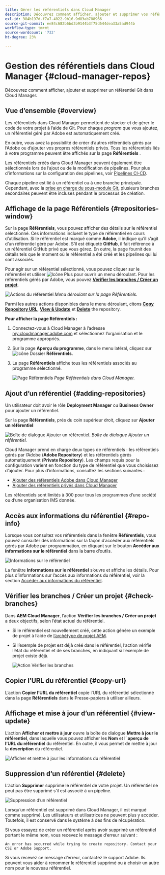 ```yaml
---
title: Gérer les référentiels dans Cloud Manager
description: Découvrez comment afficher, ajouter et supprimer vos référentiels Git dans Cloud Manager.
exl-id: 384b197d-f7a7-4022-9b16-9d83ab788966
source-git-commit: ee84c682b6bd2b9144b3f75d544dea33a5ad944b
workflow-type: tm+mt
source-wordcount: '732'
ht-degree: 23%

---
```



# Gestion des référentiels dans Cloud Manager {#cloud-manager-repos}

Découvrez comment afficher, ajouter et supprimer un référentiel Git dans Cloud Manager.

## Vue d’ensemble {#overview}

Les référentiels dans Cloud Manager permettent de stocker et de gérer le code de votre projet à l’aide de Git. Pour chaque *program* que vous ajoutez, un référentiel géré par Adobe est automatiquement créé.

En outre, vous avez la possibilité de créer d’autres référentiels gérés par l’Adobe ou d’ajouter vos propres référentiels privés. Tous les référentiels liés à votre programme peuvent être affichés sur la page **Référentiels** .

Les référentiels créés dans Cloud Manager peuvent également être sélectionnés lors de l’ajout ou de la modification de pipelines. Pour plus d’informations sur la configuration des pipelines, voir [Pipelines CI-CD](/help/overview/ci-cd-pipelines.md).

Chaque pipeline est lié à un référentiel ou à une branche principale. Cependant, avec la [prise en charge du sous-module Git](/help/managing-code/git-submodules.md), plusieurs branches secondaires peuvent être incluses pendant le processus de création.

## Affichage de la page Référentiels {#repositories-window}

Sur la page **Référentiels**, vous pouvez afficher des détails sur le référentiel sélectionné. Ces informations incluent le type de référentiel en cours d’utilisation. Si le référentiel est marqué comme **Adobe**, il indique qu’il s’agit d’un référentiel géré par Adobe. S’il est étiqueté **GitHub**, il fait référence à un référentiel GitHub privé que vous gérez. En outre, la page fournit des détails tels que le moment où le référentiel a été créé et les pipelines qui lui sont associés.

Pour agir sur un référentiel sélectionné, vous pouvez cliquer sur le référentiel et utiliser ![Icône Plus](https://spectrum.adobe.com/static/icons/workflow_18/Smock_More_18_N.svg) pour ouvrir un menu déroulant. Pour les référentiels gérés par Adobe, vous pouvez **[Vérifier les branches / Créer un projet](#check-branches)**.

![Actions du référentiel](assets/repository-actions.png)
*Menu déroulant sur la page Référentiels.*

Parmi les autres actions disponibles dans le menu déroulant, citons **[Copy Repository URL](#copy-url)**, **[View &amp; Update](#view-update)** et **[Delete](#delete)** the repository.

**Pour afficher la page Référentiels :**

1. Connectez-vous à Cloud Manager à l’adresse [my.cloudmanager.adobe.com](https://my.cloudmanager.adobe.com/) et sélectionnez l’organisation et le programme appropriés.

1. Sur la page **Aperçu du programme**, dans le menu latéral, cliquez sur ![Icône Dossier](https://spectrum.adobe.com/static/icons/workflow_18/Smock_Folder_18_N.svg) **Référentiels**.

1. La page **Référentiels** affiche tous les référentiels associés au programme sélectionné.

   ![Page Référentiels](assets/repositories.png)
   *Page Référentiels dans Cloud Manager.*


## Ajout d’un référentiel {#adding-repositories}

Un utilisateur doit avoir le rôle **Deployment Manager** ou **Business Owner** pour ajouter un référentiel.

Sur la page **Référentiels**, près du coin supérieur droit, cliquez sur **Ajouter un référentiel**

![Boîte de dialogue Ajouter un référentiel.](assets/repository-add.png)
*Boîte de dialogue Ajouter un référentiel.*

Cloud Manager prend en charge deux types de référentiels : les référentiels gérés par l’Adobe (**Adobe Repository**) et les référentiels gérés automatiquement (**Private Repository**). Les champs requis pour la configuration varient en fonction du type de référentiel que vous choisissez d’ajouter. Pour plus d’informations, consultez les sections suivantes :

* [Ajouter des référentiels Adobe dans Cloud Manager](/help/managing-code/adobe-repositories.md)
* [Ajouter des référentiels privés dans Cloud Manager](/help/managing-code/private-repositories.md)

Les référentiels sont limités à 300 pour tous les programmes d’une société ou d’une organisation IMS donnée.

## Accès aux informations du référentiel {#repo-info}

Lorsque vous consultez vos référentiels dans la fenêtre **Référentiels**, vous pouvez consulter des informations sur la façon d’accéder aux référentiels gérés par Adobe par programmation, en cliquant sur le bouton **Accéder aux informations sur le référentiel** dans la barre d’outils.

![Informations sur le référentiel](assets/repository-access-repo-info2.png)

La fenêtre **Informations sur le référentiel** s’ouvre et affiche les détails. Pour plus d’informations sur l’accès aux informations du référentiel, voir la section [Accéder aux informations du référentiel](/help/managing-code/accessing-repositories.md).

## Vérifier les branches / Créer un projet {#check-branches}

Dans **AEM Cloud Manager**, l’action **Vérifier les branches / Créer un projet** a deux objectifs, selon l’état actuel du référentiel.

* Si le référentiel est nouvellement créé, cette action génère un exemple de projet à l’aide de [l’archétype de projet AEM](https://experienceleague.adobe.com/fr/docs/experience-manager-core-components/using/developing/archetype/overview).
* Si l’exemple de projet est déjà créé dans le référentiel, l’action vérifie l’état du référentiel et de ses branches, en indiquant si l’exemple de projet existe déjà.

  ![Action Vérifier les branches](assets/check-branches.png)

## Copier l’URL du référentiel {#copy-url}

L’action **Copier l’URL du référentiel** copie l’URL du référentiel sélectionné dans la page **Référentiels** dans le Presse-papiers à utiliser ailleurs.

## Affichage et mise à jour d’un référentiel {#view-update}

L’action **Afficher et mettre à jour** ouvre la boîte de dialogue **Mettre à jour le référentiel**, dans laquelle vous pouvez afficher les **Nom** et l’ **aperçu de l’URL du référentiel** du référentiel. En outre, il vous permet de mettre à jour la **description** du référentiel.

![Afficher et mettre à jour les informations du référentiel](assets/repository-view-update.png)

## Suppression d’un référentiel {#delete}

L’action **Supprimer** supprime le référentiel de votre projet. Un référentiel ne peut pas être supprimé s’il est associé à un pipeline.

![Suppression d’un référentiel](assets/delete.png)

Lorsqu’un référentiel est supprimé dans Cloud Manager, il est marqué comme supprimé. Les utilisateurs et utilisatrices ne peuvent plus y accéder. Toutefois, il est conservé dans le système à des fins de récupération.

Si vous essayez de créer un référentiel après avoir supprimé un référentiel portant le même nom, vous recevez le message d’erreur suivant :

`An error has occurred while trying to create repository. Contact your CSE or Adobe Support.`

Si vous recevez ce message d’erreur, contactez le support Adobe. Ils peuvent vous aider à renommer le référentiel supprimé ou à choisir un autre nom pour le nouveau référentiel.
